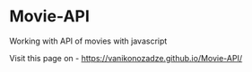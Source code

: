 # Movie-API
Working with API of movies with javascript


Visit this page on - https://vanikonozadze.github.io/Movie-API/


